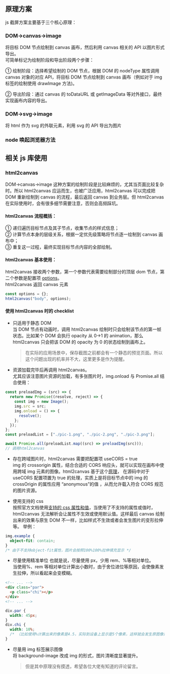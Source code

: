<!--
 * @Author: 鱼小柔
 * @Date: 2022-01-23 11:29:45
 * @LastEditors: your name
 * @LastEditTime: 2022-02-06 19:50:59
 * @Description: 前端截屏
-->

## 原理方案

js 截屏方案主要基于三个核心原理：

### DOM->canvas->image

将目标 DOM 节点绘制到 canvas 画布，然后利用 canvas 相关的 API 以图片形式导出。  
可简单标记为绘制阶段和导出阶段两个步骤：

① 绘制阶段：选择希望绘制的 DOM 节点，根据 DOM 的 nodeType 属性调用 canvas 对象的对应 API，将目标 DOM 节点绘制到 canvas 画布（例如对于 img 标签的绘制使用 drawImage 方法)。

② 导出阶段：通过 canvas 的 toDataURL 或 getImageData 等对外接口，最终实现画布内容的导出。

### DOM->svg->image

将 html 作为 svg 的外联元素，利用 svg 的 API 导出为图片

### node 唤起浏览器方法

## 相关 js 库使用

### html2canvas

DOM->canvas->image 这种方案的绘制阶段是比较麻烦的，尤其当页面比较复杂时。所以 html2canvas 应运而生，也被广泛应用，html2canvas 可以完成把 DOM 重新绘制到 canvas 的流程，最后返回 canvas 到业务层。但 html2canvas 在实际使用时，会有很多细节需要注意，否则会高频踩坑。

#### html2canvas 流程概括：

① 递归遍历目标节点及其子节点，收集节点的样式信息；  
② 计算节点本身的层级关系，根据一定优先级策略将节点逐一绘制到 canvas 画布中；  
③ 重复这一过程，最终实现目标节点内容的全部绘制。

#### html2canvas 基本使用：

html2canvas 接收两个参数，第一个参数代表需要绘制部分的顶层 dom 节点，第二个参数是配置项 [options](http://html2canvas.hertzen.com/configuration)。  
html2canvas 返回 canvas 元素

```js
const options = {};
html2canvas("body", options);
```

#### 使用 html2canvas 时的 checklist

- 只适用于静态 DOM  
  当 DOM 节点有动画时，调用 html2canvas 绘制时只会绘制该节点的第一帧状态。比如某个 DOM 会执行 opacity 从 0->1 的 animation，那么 html2canvas 只会把该 DOM 的 opacity 为 0 的状态绘制到画布上。
  > 在实际的应用场景中，保存截图之前都会有一个静态的预览页面。所以这个问题出现的机率并不大，这里更多是作为提醒。
- 资源加载完毕后再调用 html2canvas。  
  尤其应该注意图片资源的加载，有多张图片时，img.onload 与 Promise.all 结合使用：

```js
const preloadImg = (src) => {
  return new Promise((resolve, reject) => {
    const img = new Image();
    img.src = src;
    img.onload = () => {
      resolve();
    };
  });
};
const preloadList = ["./pic-1.png", "./pic-2.png", "./pic-3.png"];

await Promise.all(preloadList.map((src) => preloadImg(src)));
// 调用html2canvas
```

- 存在跨域图片时，html2canvas 需要把配置项 useCORS = true  
  img 的 crossorigin 属性，结合合适的 CORS 响应头，就可以实现在画布中使用跨域 img 元素的图像。html2canvas 基于这个[原理](https://developer.mozilla.org/en-US/docs/Web/HTML/Attributes/crossorigin)，
  在源码中对于 useCORS 配置项置为 true 的处理，实质上是将目标节点中的 img 的 crossOrigin 的属性应用 “anonymous”的值 ，从而允许载入符合 CORS 规范的图片资源。

- 使用支持的 css  
  按照官方文档使用[支持的 css 属性和值](http://html2canvas.hertzen.com/features)，当使用了不支持的属性或值时，html2canvas 无法解析会让属性不生效或使用默认值。这样最后 canvas 绘制出来的效果与原生 DOM 不一样，比如样式不生效或者会发生图片的变形拉伸等。
  举例：

```css
img.example {
  object-fit: contain;
}
/* 由于不支持object-fit属性，图片会按照100%100%拉伸填充显示 */
```

- 尽量使用精准单位
  也就是说，尽量使用 px，少用 rem、%等相对单位。  
  当使用%、rem 等相对单位计算出小数时，由于舍位进位等原因，会使像素发生拉伸，所以看起来会变模糊。

```html
<!-- ... -->
<div class="par">
  <p class="chi"></p>
</div>
<!-- ... -->
```

```css
div.par {
  width: 45px;
}
div.chi {
  width: 10%;
  /* （比如使用%计算出来的像素是4.5，实际到设备上显示是5个像素，这样就会发生原图像素的拉伸。） */
}
```

- 尽量用 img 标签展示图像  
  将 background-image 改成 img 的形式，图片清晰度显著提升。
  > 但是其中原理没有摸透，希望各位大佬有知道的评论留言。
